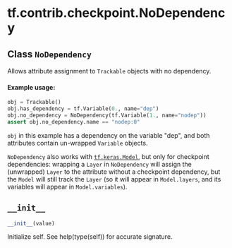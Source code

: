 <div itemscope itemtype="http://developers.google.com/ReferenceObject">
<meta itemprop="name" content="tf.contrib.checkpoint.NoDependency" />
<meta itemprop="path" content="Stable" />
<meta itemprop="property" content="__init__"/>
</div>

# tf.contrib.checkpoint.NoDependency

## Class `NoDependency`

Allows attribute assignment to `Trackable` objects with no dependency.



<!-- Placeholder for "Used in" -->


#### Example usage:


```python
obj = Trackable()
obj.has_dependency = tf.Variable(0., name="dep")
obj.no_dependency = NoDependency(tf.Variable(1., name="nodep"))
assert obj.no_dependency.name == "nodep:0"
```

`obj` in this example has a dependency on the variable "dep", and both
attributes contain un-wrapped `Variable` objects.

`NoDependency` also works with <a href="../../../tf/keras/Model.md"><code>tf.keras.Model</code></a>, but only for checkpoint
dependencies: wrapping a `Layer` in `NoDependency` will assign the (unwrapped)
`Layer` to the attribute without a checkpoint dependency, but the `Model` will
still track the `Layer` (so it will appear in `Model.layers`, and its
variables will appear in `Model.variables`).

<h2 id="__init__"><code>__init__</code></h2>

``` python
__init__(value)
```

Initialize self.  See help(type(self)) for accurate signature.




